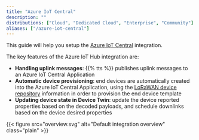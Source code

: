 ```yaml
---
title: "Azure IoT Central"
description: ""
distributions: ["Cloud", "Dedicated Cloud", "Enterprise", "Community"]
aliases: ["/azure-iot-central"]
---
```


This guide will help you setup the [Azure IoT Central](https://azure.microsoft.com/en-us/services/iot-central/) integration.

The key features of the Azure IoT Hub integration are:

- **Handling uplink messages**: {{% tts %}} publishes uplink messages to an Azure IoT Central Application
- **Automatic device provisioning**: end devices are automatically created into the Azure IoT Central Application, using the [LoRaWAN device repository](https://github.com/TheThingsNetwork/lorawan-devices) information in order to provision the end device template
- **Updating device state in Device Twin**: update the device reported properties based on the decoded payloads, and schedule downlinks based on the device desired properties

{{< figure src="overview.svg" alt="Default integration overview" class="plain" >}}

